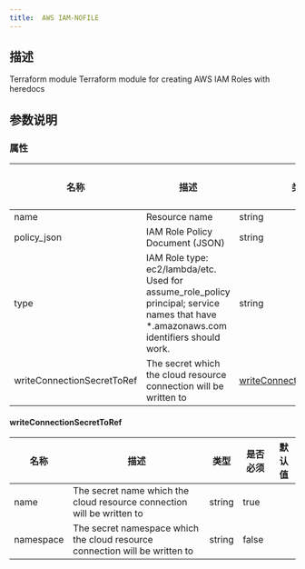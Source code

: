 ```yaml
---
title:  AWS IAM-NOFILE
---
```


## 描述

Terraform module Terraform module for creating AWS IAM Roles with heredocs

## 参数说明


### 属性

 名称 | 描述 | 类型 | 是否必须 | 默认值 
 ------------ | ------------- | ------------- | ------------- | ------------- 
 name | Resource name | string | true |  
 policy_json | IAM Role Policy Document (JSON) | string | true |  
 type | IAM Role type: ec2/lambda/etc. Used for assume_role_policy principal; service names that have *.amazonaws.com identifiers should work. | string | true |  
 writeConnectionSecretToRef | The secret which the cloud resource connection will be written to | [writeConnectionSecretToRef](#writeConnectionSecretToRef) | false |  


#### writeConnectionSecretToRef

 名称 | 描述 | 类型 | 是否必须 | 默认值 
 ------------ | ------------- | ------------- | ------------- | ------------- 
 name | The secret name which the cloud resource connection will be written to | string | true |  
 namespace | The secret namespace which the cloud resource connection will be written to | string | false |  
